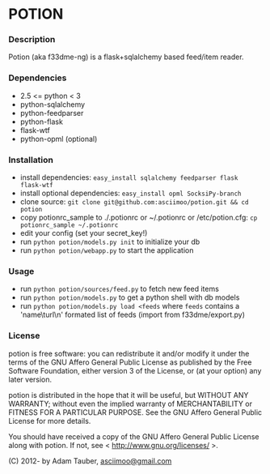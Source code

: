POTION
======

### Description

Potion (aka f33dme-ng) is a flask+sqlalchemy based feed/item reader.

### Dependencies

*   2.5 <= python < 3
*   python-sqlalchemy
*   python-feedparser
*   python-flask
*   flask-wtf
*   python-opml (optional)

### Installation

*   install dependencies: `easy_install sqlalchemy feedparser flask flask-wtf`
*   install optional dependencies: `easy_install opml SocksiPy-branch`
*   clone source: `git clone git@github.com:asciimoo/potion.git && cd potion`
*   copy potionrc_sample to ./.potionrc or ~/.potionrc or /etc/potion.cfg: `cp potionrc_sample ~/.potionrc`
*   edit your config (set your secret_key!)
*   run `python potion/models.py init` to initialize your db
*   run `python potion/webapp.py` to start the application

### Usage

*   run `python potion/sources/feed.py` to fetch new feed items
*   run `python potion/models.py` to get a python shell with db models
*   run `python potion/models.py load <feeds` where `feeds` contains a 'name\turl\n' formated list of feeds (import from f33dme/export.py)

### License

potion is free software: you can redistribute it and/or modify
it under the terms of the GNU Affero General Public License as published by
the Free Software Foundation, either version 3 of the License, or
(at your option) any later version.

potion is distributed in the hope that it will be useful,
but WITHOUT ANY WARRANTY; without even the implied warranty of
MERCHANTABILITY or FITNESS FOR A PARTICULAR PURPOSE.  See the
GNU Affero General Public License for more details.

You should have received a copy of the GNU Affero General Public License
along with potion. If not, see < http://www.gnu.org/licenses/ >.

(C) 2012- by Adam Tauber, <asciimoo@gmail.com>

